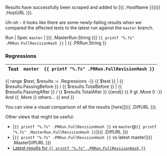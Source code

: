Results have successfully been scraped and added to [{{ .HostName }}]({{ .HostURL }}).

Uh-oh - it looks like there are some newly-failing results when we compared the affected tests
to the latest run against the `master` branch.

Run | Spec
`master` | [{{ .MasterRun.String }}]
`{{ printf "%.7s" .PRRun.FullRevisionHash }}` | {{ .PRRun.String }}

### Regressions

Test | `master` | `{{ printf "%.7s" .PRRun.FullRevisionHash }}`
--- | --- | ---
{{ range $test, $results := .Regressions -}}
{{ $test }} | {{ $results.PassingBefore }} / {{ $results.TotalBefore }} | {{ $results.PassingAfter }} / {{ $results.TotalAfter }}
{{end}}
{{ if gt .More 0 -}}
And {{ .More }} others...
{{ end }}

You can view a visual comparison of all the results [here]]({{ .DiffURL }}).

Other views that might be useful:
- [`{{ printf "%.7s" .PRRun.FullRevisionHash }}` vs `master`@`{{ printf "%.7s" .MasterRun.FullRevisionHash }}`]({{ .DiffURL }})
- [`{{ printf "%.7s" .PRRun.FullRevisionHash }}` vs latest master]({{ .MasterDiffURL }})
- [Latest results for `{{ printf "%.7s" .PRRun.FullRevisionHash }}`]({{.HostURL}}?sha={{.PRRun.Revision}})